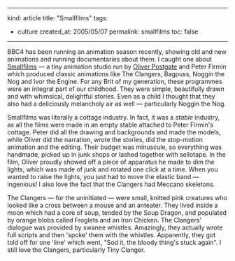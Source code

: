 -----
kind: article
title: "Smallfilms"
tags:
- culture
created_at: 2005/05/07
permalink: smallfilms
toc: false
-----

<p>BBC4 has been running an animation season recently, showing old and new animations and running documentaries about them. I caught one about <a href="http://www.smallfilms.co.uk/">Smallfilms</a> &mdash; a tiny animation studio run by <a href="http://www.oliverpostgate.co.uk/">Oliver Postgate</a> and Peter Firmin which produced classic animations like The Clangers, Bagpuss, Noggin the Nog and Ivor the Engine. For any Brit of my generation, these programmes were an integral part of our childhood. They were simple, beautifully drawn and with whimsical, delightful stories. Even as a child I thought that they also had a deliciously melancholy air as well &mdash; particularly Noggin the Nog.</p>

<p>Smallfilms was literally a cottage industry. In fact, it was a <em>stable</em> industry, as all the films were made in an empty stable attached to Peter Firmin's cottage. Peter did all the drawing and backgrounds and made the models, while Oliver did the narration, wrote the stories, did the stop-motion animation and the editing. Their budget was minuscule, so everything was handmade, picked up in junk shops or lashed together with sellotape. In the film, Oliver proudly showed off a piece of apparatus he made to dim the lights, which was made of junk and rotated one click at a time. When you wanted to raise the lights, you just had to move the elastic band &mdash; ingenious! I also love the fact that the Clangers had Meccano skeletons.</p>

<p>The Clangers &mdash; for the uninitiated &mdash; were small, knitted pink creatures who looked like a cross between a mouse and an anteater. They lived inside a moon which had a core of soup, tended by the Soup Dragon, and populated by orange blobs called Froglets and an Iron Chicken. The Clangers' dialogue was provided by swanee whistles. Amazingly, they actually wrote full scripts and then 'spoke' them with the whistles. Apparently, they got told off for one 'line' which went, "Sod it, the bloody thing's stuck again". I still love the Clangers, particularly Tiny Clanger.</p>



